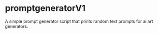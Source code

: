 # promptgeneratorV1
A simple prompt generator script that prints random text prompts for ai art generators.
